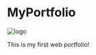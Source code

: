 # MyPortfolio
![logo](https://github.com/SauravKumarLal/MyPortfolio/assets/94238309/2636b65a-693a-4bf9-9687-c1684172001b)

This is my first web portfolio!